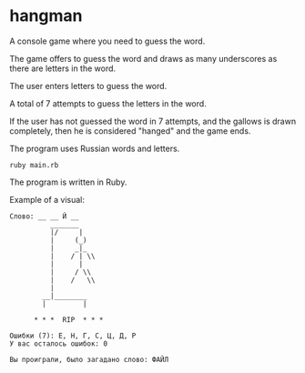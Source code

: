# hangman
A console game where you need to guess the word.

The game offers to guess the word and draws as many underscores as there are letters in the word.

The user enters letters to guess the word.

A total of 7 attempts to guess the letters in the word.

If the user has not guessed the word in 7 attempts, and the gallows is drawn completely, then he is considered "hanged" and the game ends.

The program uses Russian words and letters.

```
ruby main.rb
```

The program is written in Ruby.

Example of a visual:

```
Слово: __ __ Й __
          _______
          |/     |
          |     (_)
          |     _|_
          |    / | \\
          |      |
          |     / \\
          |    /   \\
          |
        __|________
        |         |

      * * *  RIP  * * *

Ошибки (7): Е, Н, Г, С, Ц, Д, Р
У вас осталось ошибок: 0

Вы проиграли, было загадано слово: ФАЙЛ
```
